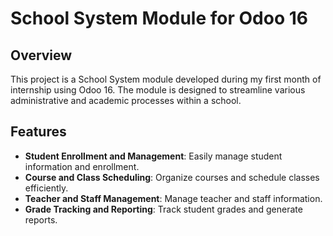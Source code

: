 # School System Module for Odoo 16

## Overview
This project is a School System module developed during my first month of internship using Odoo 16. The module is designed to streamline various administrative and academic processes within a school.

## Features
- **Student Enrollment and Management**: Easily manage student information and enrollment.
- **Course and Class Scheduling**: Organize courses and schedule classes efficiently.
- **Teacher and Staff Management**: Manage teacher and staff information.
- **Grade Tracking and Reporting**: Track student grades and generate reports.
